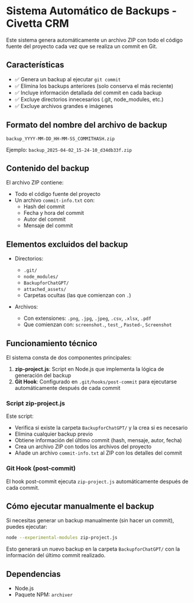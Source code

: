 # Sistema Automático de Backups - Civetta CRM

Este sistema genera automáticamente un archivo ZIP con todo el código fuente del proyecto cada vez que se realiza un commit en Git.

## Características

- ✅ Genera un backup al ejecutar `git commit`
- ✅ Elimina los backups anteriores (solo conserva el más reciente)
- ✅ Incluye información detallada del commit en cada backup
- ✅ Excluye directorios innecesarios (.git, node_modules, etc.)
- ✅ Excluye archivos grandes e imágenes

## Formato del nombre del archivo de backup

```
backup_YYYY-MM-DD_HH-MM-SS_COMMITHASH.zip
```

Ejemplo: `backup_2025-04-02_15-24-10_d34db33f.zip`

## Contenido del backup

El archivo ZIP contiene:
- Todo el código fuente del proyecto
- Un archivo `commit-info.txt` con:
  - Hash del commit
  - Fecha y hora del commit
  - Autor del commit
  - Mensaje del commit

## Elementos excluidos del backup

- Directorios:
  - `.git/`
  - `node_modules/`
  - `BackupforChatGPT/`
  - `attached_assets/`
  - Carpetas ocultas (las que comienzan con `.`)

- Archivos:
  - Con extensiones: `.png`, `.jpg`, `.jpeg`, `.csv`, `.xlsx`, `.pdf`
  - Que comienzan con: `screenshot.`, `test_`, `Pasted-`, `Screenshot`

## Funcionamiento técnico

El sistema consta de dos componentes principales:

1. **zip-project.js**: Script en Node.js que implementa la lógica de generación del backup
2. **Git Hook**: Configurado en `.git/hooks/post-commit` para ejecutarse automáticamente después de cada commit

### Script zip-project.js

Este script:
- Verifica si existe la carpeta `BackupforChatGPT/` y la crea si es necesario
- Elimina cualquier backup previo
- Obtiene información del último commit (hash, mensaje, autor, fecha)
- Crea un archivo ZIP con todos los archivos del proyecto
- Añade un archivo `commit-info.txt` al ZIP con los detalles del commit

### Git Hook (post-commit)

El hook post-commit ejecuta `zip-project.js` automáticamente después de cada commit.

## Cómo ejecutar manualmente el backup

Si necesitas generar un backup manualmente (sin hacer un commit), puedes ejecutar:

```bash
node --experimental-modules zip-project.js
```

Esto generará un nuevo backup en la carpeta `BackupforChatGPT/` con la información del último commit realizado.

## Dependencias

- Node.js
- Paquete NPM: `archiver`